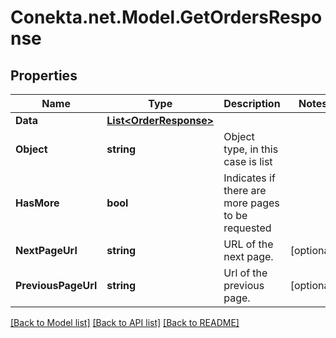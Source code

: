 # Conekta.net.Model.GetOrdersResponse

## Properties

Name | Type | Description | Notes
------------ | ------------- | ------------- | -------------
**Data** | [**List&lt;OrderResponse&gt;**](OrderResponse.md) |  | 
**Object** | **string** | Object type, in this case is list | 
**HasMore** | **bool** | Indicates if there are more pages to be requested | 
**NextPageUrl** | **string** | URL of the next page. | [optional] 
**PreviousPageUrl** | **string** | Url of the previous page. | [optional] 

[[Back to Model list]](../README.md#documentation-for-models) [[Back to API list]](../README.md#documentation-for-api-endpoints) [[Back to README]](../README.md)

